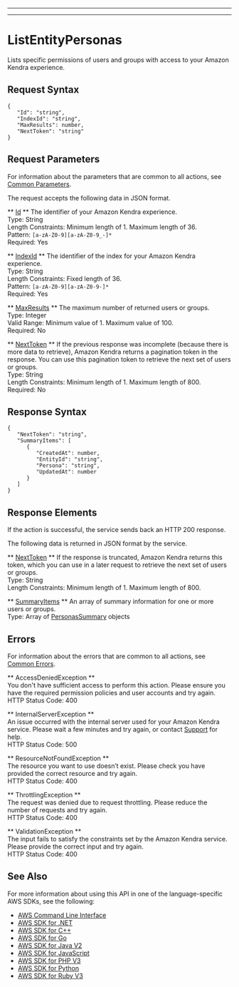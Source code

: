 --------

--------

# ListEntityPersonas<a name="API_ListEntityPersonas"></a>

Lists specific permissions of users and groups with access to your Amazon Kendra experience\.

## Request Syntax<a name="API_ListEntityPersonas_RequestSyntax"></a>

```
{
   "Id": "string",
   "IndexId": "string",
   "MaxResults": number,
   "NextToken": "string"
}
```

## Request Parameters<a name="API_ListEntityPersonas_RequestParameters"></a>

For information about the parameters that are common to all actions, see [Common Parameters](CommonParameters.md)\.

The request accepts the following data in JSON format\.

 ** [Id](#API_ListEntityPersonas_RequestSyntax) **   <a name="Kendra-ListEntityPersonas-request-Id"></a>
The identifier of your Amazon Kendra experience\.  
Type: String  
Length Constraints: Minimum length of 1\. Maximum length of 36\.  
Pattern: `[a-zA-Z0-9][a-zA-Z0-9_-]*`   
Required: Yes

 ** [IndexId](#API_ListEntityPersonas_RequestSyntax) **   <a name="Kendra-ListEntityPersonas-request-IndexId"></a>
The identifier of the index for your Amazon Kendra experience\.  
Type: String  
Length Constraints: Fixed length of 36\.  
Pattern: `[a-zA-Z0-9][a-zA-Z0-9-]*`   
Required: Yes

 ** [MaxResults](#API_ListEntityPersonas_RequestSyntax) **   <a name="Kendra-ListEntityPersonas-request-MaxResults"></a>
The maximum number of returned users or groups\.  
Type: Integer  
Valid Range: Minimum value of 1\. Maximum value of 100\.  
Required: No

 ** [NextToken](#API_ListEntityPersonas_RequestSyntax) **   <a name="Kendra-ListEntityPersonas-request-NextToken"></a>
If the previous response was incomplete \(because there is more data to retrieve\), Amazon Kendra returns a pagination token in the response\. You can use this pagination token to retrieve the next set of users or groups\.  
Type: String  
Length Constraints: Minimum length of 1\. Maximum length of 800\.  
Required: No

## Response Syntax<a name="API_ListEntityPersonas_ResponseSyntax"></a>

```
{
   "NextToken": "string",
   "SummaryItems": [ 
      { 
         "CreatedAt": number,
         "EntityId": "string",
         "Persona": "string",
         "UpdatedAt": number
      }
   ]
}
```

## Response Elements<a name="API_ListEntityPersonas_ResponseElements"></a>

If the action is successful, the service sends back an HTTP 200 response\.

The following data is returned in JSON format by the service\.

 ** [NextToken](#API_ListEntityPersonas_ResponseSyntax) **   <a name="Kendra-ListEntityPersonas-response-NextToken"></a>
If the response is truncated, Amazon Kendra returns this token, which you can use in a later request to retrieve the next set of users or groups\.  
Type: String  
Length Constraints: Minimum length of 1\. Maximum length of 800\.

 ** [SummaryItems](#API_ListEntityPersonas_ResponseSyntax) **   <a name="Kendra-ListEntityPersonas-response-SummaryItems"></a>
An array of summary information for one or more users or groups\.  
Type: Array of [PersonasSummary](API_PersonasSummary.md) objects

## Errors<a name="API_ListEntityPersonas_Errors"></a>

For information about the errors that are common to all actions, see [Common Errors](CommonErrors.md)\.

 ** AccessDeniedException **   
You don't have sufficient access to perform this action\. Please ensure you have the required permission policies and user accounts and try again\.  
HTTP Status Code: 400

 ** InternalServerException **   
An issue occurred with the internal server used for your Amazon Kendra service\. Please wait a few minutes and try again, or contact [ Support](http://aws.amazon.com/aws.amazon.com/contact-us) for help\.  
HTTP Status Code: 500

 ** ResourceNotFoundException **   
The resource you want to use doesn’t exist\. Please check you have provided the correct resource and try again\.  
HTTP Status Code: 400

 ** ThrottlingException **   
The request was denied due to request throttling\. Please reduce the number of requests and try again\.  
HTTP Status Code: 400

 ** ValidationException **   
The input fails to satisfy the constraints set by the Amazon Kendra service\. Please provide the correct input and try again\.  
HTTP Status Code: 400

## See Also<a name="API_ListEntityPersonas_SeeAlso"></a>

For more information about using this API in one of the language\-specific AWS SDKs, see the following:
+  [AWS Command Line Interface](https://docs.aws.amazon.com/goto/aws-cli/kendra-2019-02-03/ListEntityPersonas) 
+  [AWS SDK for \.NET](https://docs.aws.amazon.com/goto/DotNetSDKV3/kendra-2019-02-03/ListEntityPersonas) 
+  [AWS SDK for C\+\+](https://docs.aws.amazon.com/goto/SdkForCpp/kendra-2019-02-03/ListEntityPersonas) 
+  [AWS SDK for Go](https://docs.aws.amazon.com/goto/SdkForGoV1/kendra-2019-02-03/ListEntityPersonas) 
+  [AWS SDK for Java V2](https://docs.aws.amazon.com/goto/SdkForJavaV2/kendra-2019-02-03/ListEntityPersonas) 
+  [AWS SDK for JavaScript](https://docs.aws.amazon.com/goto/AWSJavaScriptSDK/kendra-2019-02-03/ListEntityPersonas) 
+  [AWS SDK for PHP V3](https://docs.aws.amazon.com/goto/SdkForPHPV3/kendra-2019-02-03/ListEntityPersonas) 
+  [AWS SDK for Python](https://docs.aws.amazon.com/goto/boto3/kendra-2019-02-03/ListEntityPersonas) 
+  [AWS SDK for Ruby V3](https://docs.aws.amazon.com/goto/SdkForRubyV3/kendra-2019-02-03/ListEntityPersonas) 